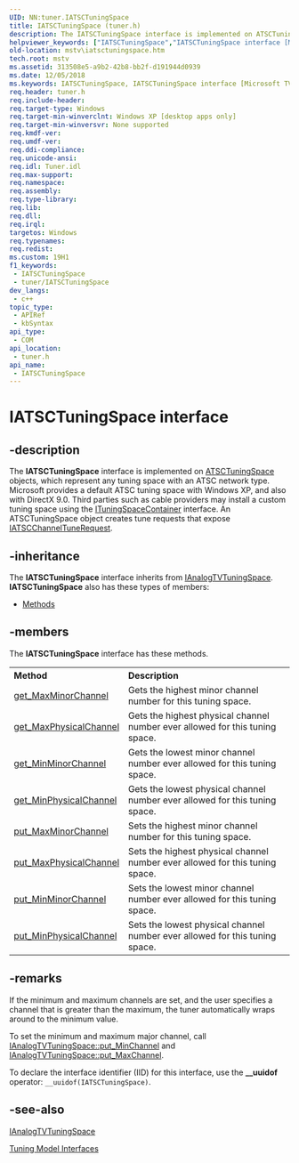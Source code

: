 ```yaml
---
UID: NN:tuner.IATSCTuningSpace
title: IATSCTuningSpace (tuner.h)
description: The IATSCTuningSpace interface is implemented on ATSCTuningSpace objects, which represent any tuning space with an ATSC network type.
helpviewer_keywords: ["IATSCTuningSpace","IATSCTuningSpace interface [Microsoft TV Technologies]","IATSCTuningSpace interface [Microsoft TV Technologies]","described","IATSCTuningSpaceInterface","mstv.iatsctuningspace","tuner/IATSCTuningSpace"]
old-location: mstv\iatsctuningspace.htm
tech.root: mstv
ms.assetid: 313508e5-a9b2-42b8-bb2f-d191944d0939
ms.date: 12/05/2018
ms.keywords: IATSCTuningSpace, IATSCTuningSpace interface [Microsoft TV Technologies], IATSCTuningSpace interface [Microsoft TV Technologies],described, IATSCTuningSpaceInterface, mstv.iatsctuningspace, tuner/IATSCTuningSpace
req.header: tuner.h
req.include-header: 
req.target-type: Windows
req.target-min-winverclnt: Windows XP [desktop apps only]
req.target-min-winversvr: None supported
req.kmdf-ver: 
req.umdf-ver: 
req.ddi-compliance: 
req.unicode-ansi: 
req.idl: Tuner.idl
req.max-support: 
req.namespace: 
req.assembly: 
req.type-library: 
req.lib: 
req.dll: 
req.irql: 
targetos: Windows
req.typenames: 
req.redist: 
ms.custom: 19H1
f1_keywords:
 - IATSCTuningSpace
 - tuner/IATSCTuningSpace
dev_langs:
 - c++
topic_type:
 - APIRef
 - kbSyntax
api_type:
 - COM
api_location:
 - tuner.h
api_name:
 - IATSCTuningSpace
---
```


# IATSCTuningSpace interface


## -description

The <b>IATSCTuningSpace</b> interface is implemented on <a href="https://docs.microsoft.com/previous-versions/windows/desktop/mstv/atsctuningspace-object">ATSCTuningSpace</a> objects, which represent any tuning space with an ATSC network type. Microsoft provides a default ATSC tuning space with Windows XP, and also with DirectX 9.0. Third parties such as cable providers may install a custom tuning space using the <a href="https://docs.microsoft.com/previous-versions/windows/desktop/api/tuner/nn-tuner-ituningspacecontainer">ITuningSpaceContainer</a> interface. An ATSCTuningSpace object creates tune requests that expose <a href="https://docs.microsoft.com/previous-versions/windows/desktop/api/tuner/nn-tuner-iatscchanneltunerequest">IATSCChannelTuneRequest</a>.

## -inheritance

The <b xmlns:loc="http://microsoft.com/wdcml/l10n">IATSCTuningSpace</b> interface inherits from <a href="https://docs.microsoft.com/previous-versions/windows/desktop/api/tuner/nn-tuner-ianalogtvtuningspace">IAnalogTVTuningSpace</a>. <b>IATSCTuningSpace</b> also has these types of members:
<ul>
<li><a href="https://docs.microsoft.com/">Methods</a></li>
</ul>

## -members

The <b>IATSCTuningSpace</b> interface has these methods.
<table class="members" id="memberListMethods">
<tr>
<th align="left" width="37%">Method</th>
<th align="left" width="63%">Description</th>
</tr>
<tr data="declared;">
<td align="left" width="37%">
<a href="https://docs.microsoft.com/previous-versions/windows/desktop/api/tuner/nf-tuner-iatsctuningspace-get_maxminorchannel">get_MaxMinorChannel</a>
</td>
<td align="left" width="63%">
Gets the highest minor channel number for this tuning space.

</td>
</tr>
<tr data="declared;">
<td align="left" width="37%">
<a href="https://docs.microsoft.com/previous-versions/windows/desktop/api/tuner/nf-tuner-iatsctuningspace-get_maxphysicalchannel">get_MaxPhysicalChannel</a>
</td>
<td align="left" width="63%">
Gets the highest physical channel number ever allowed for this tuning space.

</td>
</tr>
<tr data="declared;">
<td align="left" width="37%">
<a href="https://docs.microsoft.com/previous-versions/windows/desktop/api/tuner/nf-tuner-iatsctuningspace-get_minminorchannel">get_MinMinorChannel</a>
</td>
<td align="left" width="63%">
Gets the lowest minor channel number ever allowed for this tuning space.

</td>
</tr>
<tr data="declared;">
<td align="left" width="37%">
<a href="https://docs.microsoft.com/previous-versions/windows/desktop/api/tuner/nf-tuner-iatsctuningspace-get_minphysicalchannel">get_MinPhysicalChannel</a>
</td>
<td align="left" width="63%">
Gets the lowest physical channel number ever allowed for this tuning space.

</td>
</tr>
<tr data="declared;">
<td align="left" width="37%">
<a href="https://docs.microsoft.com/previous-versions/windows/desktop/api/tuner/nf-tuner-iatsctuningspace-put_maxminorchannel">put_MaxMinorChannel</a>
</td>
<td align="left" width="63%">
Sets the highest minor channel number for this tuning space.

</td>
</tr>
<tr data="declared;">
<td align="left" width="37%">
<a href="https://docs.microsoft.com/previous-versions/windows/desktop/api/tuner/nf-tuner-iatsctuningspace-put_maxphysicalchannel">put_MaxPhysicalChannel</a>
</td>
<td align="left" width="63%">
Sets the highest physical channel number ever allowed for this tuning space.

</td>
</tr>
<tr data="declared;">
<td align="left" width="37%">
<a href="https://docs.microsoft.com/previous-versions/windows/desktop/api/tuner/nf-tuner-iatsctuningspace-put_minminorchannel">put_MinMinorChannel</a>
</td>
<td align="left" width="63%">
Sets the lowest minor channel number ever allowed for this tuning space.

</td>
</tr>
<tr data="declared;">
<td align="left" width="37%">
<a href="https://docs.microsoft.com/previous-versions/windows/desktop/api/tuner/nf-tuner-iatsctuningspace-put_minphysicalchannel">put_MinPhysicalChannel</a>
</td>
<td align="left" width="63%">
Sets the lowest physical channel number ever allowed for this tuning space.

</td>
</tr>
</table>

## -remarks

If the minimum and maximum channels are set, and the user specifies a channel that is greater than the maximum, the tuner automatically wraps around to the minimum value.

To set the minimum and maximum major channel, call <a href="https://docs.microsoft.com/previous-versions/windows/desktop/api/tuner/nf-tuner-ianalogtvtuningspace-put_minchannel">IAnalogTVTuningSpace::put_MinChannel</a> and <a href="https://docs.microsoft.com/previous-versions/windows/desktop/api/tuner/nf-tuner-ianalogtvtuningspace-put_maxchannel">IAnalogTVTuningSpace::put_MaxChannel</a>.

To declare the interface identifier (IID) for this interface, use the <b>__uuidof</b> operator: <code>__uuidof(IATSCTuningSpace)</code>.

## -see-also

<a href="https://docs.microsoft.com/previous-versions/windows/desktop/api/tuner/nn-tuner-ianalogtvtuningspace">IAnalogTVTuningSpace</a>



<a href="https://docs.microsoft.com/previous-versions/windows/desktop/mstv/tuning-model-interfaces">Tuning Model Interfaces</a>

